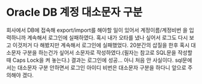 # Oracle DB 계정 대소문자 구분
 회사에서 DB에 접속해 export/import를 해야할 일이 있어서 계정이름/계정비번 을 입력하니까 계속해서 로그인에 실패하였다. 혹시 내가 오타를 냈나 싶어서 로그도 다시 보고 이것저거 다 해봤지만 계속해서 로그인에 실패했었다. 
 20분간의 삽질을 한후 혹시 대소문자 구분을 하는건가 싶어서 소문자로 작성하였다.(필자는 참고로 SQL문을 작성할 때 Caps Lock을 켜 놓는다.) 결과는 로그인에 성공...
 아니 처음 안 사실이다. sql문에서는 대소문자 구분 안하면서 로그인 아이디 비번은 대소문자 구분을 하다니 
 앞으로 주의해야 겠다.
